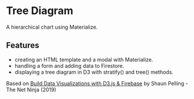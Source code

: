 # Tree Diagram

A hierarchical chart using Materialize.

<!-- <p align="center">
        <img src="screenshot.png">
</p> -->

## Features

- creating an HTML template and a modal with Materialize.
- handling a form and adding data to Firestore.
- displaying a tree diagram in D3 with stratify() and tree() methods.

Based on [Build Data Visualizations with D3.js & Firebase](https://www.udemy.com/course/build-data-uis-with-d3-firebase/) by Shaun Pelling - The Net Ninja (2019)
